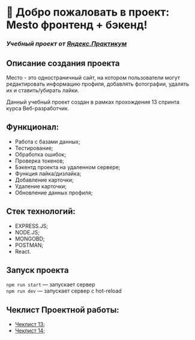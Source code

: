 # 🚀 Добро пожаловать в проект: Mesto фронтенд + бэкенд!

### *Учебный проект от [Яндекс.Практикум](https://practicum.yandex.ru/web/)*

## Описание создания проекта

Место - это одностраничный сайт, на котором пользователи могут редактировать информацию профиля, добавлять фотографии, удалять их и ставить/убирать лайки.

Данный учебный проект создан в рамках прохождения 13 спринта курса Веб-разработчик.

## Функционал:

- Работа с базами данных;
- Тестирование;
- Обработка ошибок;
- Проверка токенов;
- Бэкентд проекта на удаленном сервере;
- Функция лайка/дизлайка;
- Добавление карточки;
- Удаление карточки;
- Обновление данных профиля;

## Стек технологий:

- EXPRESS.JS;
- NODE.JS;
- MONGOBD;
- POSTMAN;
- React.

## Запуск проекта

`npm run start` — запускает сервер   
`npm run dev` — запускает сервер с hot-reload

## Чеклист Проектной работы:

- [Чеклист 13]( https://code.s3.yandex.net/web-developer/checklists-pdf/new-program/checklist_13.pdf);
- [Чеклист 14]( https://code.s3.yandex.net/web-developer/checklists-pdf/new-program/checklist_14.pdf);


